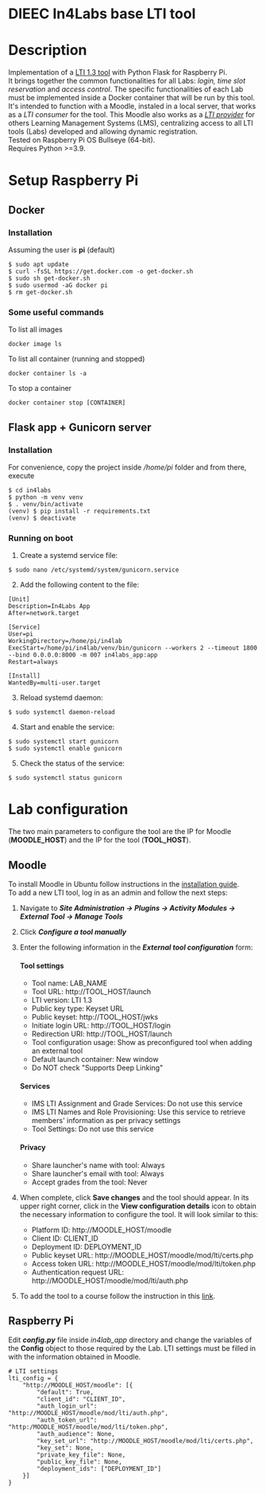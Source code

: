 DIEEC In4Labs base LTI tool
=====
# Description
Implementation of a [LTI 1.3 tool](https://www.imsglobal.org/activity/learning-tools-interoperability) with Python Flask for Raspberry Pi.  
It brings together the common functionalities for all Labs: _login, time slot reservation_ and _access control_. The specific functionalities of each Lab must be implemented inside a Docker container that will be run by this tool.  
It's intended to function with a Moodle, instaled in a local server, that works as a _LTI consumer_ for the tool. This Moodle also works as a [_LTI provider_](https://docs.moodle.org/402/en/Publish_as_LTI_tool) for others Learning Management Systems (LMS), centralizing access to all LTI tools (Labs) developed and allowing dynamic registration.  
Tested on Raspberry Pi OS Bullseye (64-bit).  
Requires Python >=3.9.

# Setup Raspberry Pi
## Docker
### Installation
Assuming the user is **pi** (default)
```
$ sudo apt update
$ curl -fsSL https://get.docker.com -o get-docker.sh
$ sudo sh get-docker.sh
$ sudo usermod -aG docker pi
$ rm get-docker.sh
```
### Some useful commands
To list all images
```
docker image ls
```
To list all container (running and stopped)
```
docker container ls -a
```
To stop a container 
```
docker container stop [CONTAINER]
```
## Flask app + Gunicorn server
### Installation
For convenience, copy the project inside _/home/pi_ folder and from there, execute
```
$ cd in4labs
$ python -m venv venv
$ . venv/bin/activate
(venv) $ pip install -r requirements.txt
(venv) $ deactivate
```
### Running on boot
1. Create a systemd service file:
```
$ sudo nano /etc/systemd/system/gunicorn.service
```
2. Add the following content to the file:
```
[Unit]
Description=In4Labs App
After=network.target

[Service]
User=pi
WorkingDirectory=/home/pi/in4lab
ExecStart=/home/pi/in4lab/venv/bin/gunicorn --workers 2 --timeout 1800 --bind 0.0.0.0:8000 -m 007 in4labs_app:app
Restart=always

[Install]
WantedBy=multi-user.target
```
3. Reload systemd daemon:
```
$ sudo systemctl daemon-reload
```
4. Start and enable the service:
```
$ sudo systemctl start gunicorn
$ sudo systemctl enable gunicorn
```
5. Check the status of the service:
```
$ sudo systemctl status gunicorn
```

# Lab configuration
The two main parameters to configure the tool are the IP for Moodle (**MOODLE_HOST**) and the IP for the tool (**TOOL_HOST**).
## Moodle 
To install Moodle in Ubuntu follow instructions in the [installation guide](https://docs.moodle.org/402/en/Step-by-step_Installation_Guide_for_Ubuntu).  
To add a new LTI tool, log in as an admin and follow the next steps:
1. Navigate to **_Site Administration -> Plugins -> Activity Modules -> External Tool -> Manage Tools_**
2. Click **_Configure a tool manually_** 
3. Enter the following information in the **_External tool configuration_** form: 
   #### Tool settings
   - Tool name: LAB_NAME
   - Tool URL: http://TOOL_HOST/launch
   - LTI version: LTI 1.3
   - Public key type: Keyset URL
   - Public keyset: http://TOOL_HOST/jwks
   - Initiate login URL: http://TOOL_HOST/login
   - Redirection URI: http://TOOL_HOST/launch
   - Tool configuration usage: Show as preconfigured tool when adding an external tool
   - Default launch container: New window
   - Do NOT check "Supports Deep Linking"
   #### Services
   - IMS LTI Assignment and Grade Services: Do not use this service
   - IMS LTI Names and Role Provisioning: Use this service to retrieve members' information as per privacy settings 
   - Tool Settings: Do not use this service
   #### Privacy
   - Share launcher's name with tool: Always
   - Share launcher's email with tool: Always
   - Accept grades from the tool: Never
  
4. When complete, click **Save changes** and the tool should appear. In its upper right corner, click in the **View configuration details** icon to obtain the necessary information to configure the tool. It will look similar to this:
   - Platform ID: http://MOODLE_HOST/moodle
   - Client ID: CLIENT_ID
   - Deployment ID: DEPLOYMENT_ID
   - Public keyset URL: http://MOODLE_HOST/moodle/mod/lti/certs.php
   - Access token URL: http://MOODLE_HOST/moodle/mod/lti/token.php
   - Authentication request URL: http://MOODLE_HOST/moodle/mod/lti/auth.php
5. To add the tool to a course follow the instruction in this [link](https://docs.moodle.org/402/en/External_tool).

## Raspberry Pi
Edit **_config.py_** file inside _in4lab_app_ directory and change the variables of the **Config** object to those required by the Lab. LTI settings must be filled in with the information obtained in Moodle.
```
# LTI settings
lti_config = {
    "http://MOODLE_HOST/moodle": [{
        "default": True,
        "client_id": "CLIENT_ID",
        "auth_login_url": "http://MOODLE_HOST/moodle/mod/lti/auth.php",
        "auth_token_url": "http:/MOODLE_HOST/moodle/mod/lti/token.php",
        "auth_audience": None,
        "key_set_url": "http://MOODLE_HOST/moodle/mod/lti/certs.php",
        "key_set": None,
        "private_key_file": None,
        "public_key_file": None,
        "deployment_ids": ["DEPLOYMENT_ID"]
    }]
}
```


